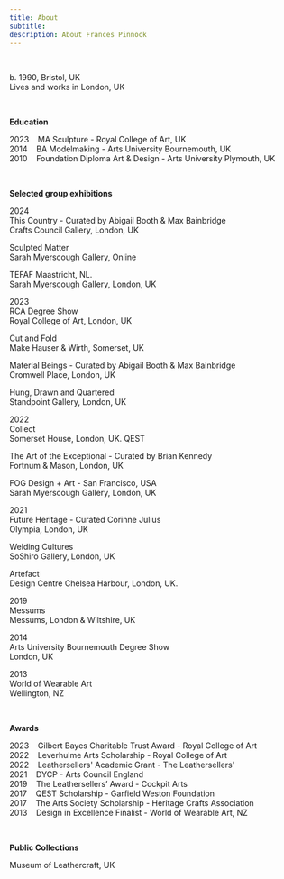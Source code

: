```yaml
---
title: About
subtitle: 
description: About Frances Pinnock
---
```


<br /> 

b. 1990, Bristol, UK  
Lives and works in London, UK

<br />  

**Education**  

2023&nbsp;&nbsp;&nbsp; MA Sculpture - Royal College of Art, UK  
2014&nbsp;&nbsp;&nbsp; BA Modelmaking - Arts University Bournemouth, UK  
2010&nbsp;&nbsp;&nbsp; Foundation Diploma Art & Design - Arts University Plymouth, UK  

<br /> 


**Selected group exhibitions**  

2024  
This Country - Curated by Abigail Booth & Max Bainbridge  
Crafts Council Gallery, London, UK  

Sculpted Matter  
Sarah Myerscough Gallery, Online  
 
TEFAF Maastricht, NL.  
Sarah Myerscough Gallery, London, UK

2023  
RCA Degree Show  
Royal College of Art, London, UK  

Cut and Fold  
Make Hauser & Wirth, Somerset, UK  

Material Beings - Curated by Abigail Booth & Max Bainbridge  
Cromwell Place, London, UK  

Hung, Drawn and Quartered  
Standpoint Gallery, London, UK  
   
2022  
Collect  
Somerset House, London, UK. QEST  

The Art of the Exceptional - Curated by Brian Kennedy  
Fortnum & Mason, London, UK   

FOG Design + Art - San Francisco, USA  
Sarah Myerscough Gallery, London, UK  

2021  
Future Heritage - Curated Corinne Julius  
Olympia, London, UK  

Welding Cultures  
SoShiro Gallery, London, UK  

Artefact  
Design Centre Chelsea Harbour, London, UK. 

2019  
Messums  
Messums, London & Wiltshire, UK  

2014  
Arts University Bournemouth Degree Show  
London, UK  

2013  
World of Wearable Art  
Wellington, NZ  

<br />  

  
**Awards** 

2023&nbsp;&nbsp;&nbsp; Gilbert Bayes Charitable Trust Award - Royal College of Art  
2022&nbsp;&nbsp;&nbsp; Leverhulme Arts Scholarship - Royal College of Art   
2022&nbsp;&nbsp;&nbsp; Leathersellers' Academic Grant - The Leathersellers'    
2021&nbsp;&nbsp;&nbsp; DYCP - Arts Council England  
2019&nbsp;&nbsp;&nbsp; The Leathersellers’ Award - Cockpit Arts  
2017&nbsp;&nbsp;&nbsp; QEST Scholarship - Garfield Weston Foundation  
2017&nbsp;&nbsp;&nbsp; The Arts Society Scholarship - Heritage Crafts Association  
2013&nbsp;&nbsp;&nbsp; Design in Excellence Finalist - World of Wearable Art, NZ  

<br /> 


**Public Collections** 

Museum of Leathercraft, UK  

<br />  




 











